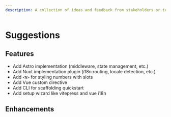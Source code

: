 ```yaml
---
description: A collection of ideas and feedback from stakeholders or team members.
---
```


# Suggestions

## Features

- Add Astro implementation (middleware, state management, etc.)
- Add Nuxt implementation plugin (i18n routing, locale detection, etc.)
- Add `<N>` for styling numbers with slots
- Add Vue custom directive
- Add CLI for scaffolding quickstart
- Add setup wizard like vitepress and vue i18n

## Enhancements
